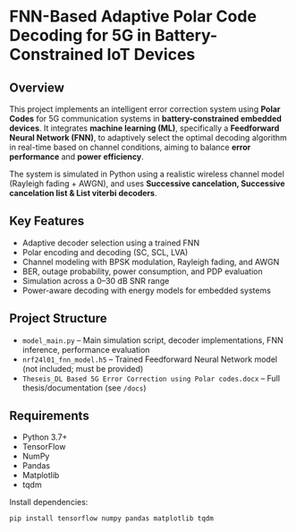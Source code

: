 # FNN-Based Adaptive Polar Code Decoding for 5G in Battery-Constrained IoT Devices

## Overview

This project implements an intelligent error correction system using **Polar Codes** for 5G communication systems in **battery-constrained embedded devices**. It integrates **machine learning (ML)**, specifically a **Feedforward Neural Network (FNN)**, to adaptively select the optimal decoding algorithm in real-time based on channel conditions, aiming to balance **error performance** and **power efficiency**.

The system is simulated in Python using a realistic wireless channel model (Rayleigh fading + AWGN), and uses **Successive cancelation, Successive cancelation list & List viterbi decoders**.

## Key Features

- Adaptive decoder selection using a trained FNN
- Polar encoding and decoding (SC, SCL, LVA)
- Channel modeling with BPSK modulation, Rayleigh fading, and AWGN
- BER, outage probability, power consumption, and PDP evaluation
- Simulation across a 0–30 dB SNR range
- Power-aware decoding with energy models for embedded systems

## Project Structure

- `model_main.py` – Main simulation script, decoder implementations, FNN inference, performance evaluation
- `nrf24l01_fnn_model.h5` – Trained Feedforward Neural Network model (not included; must be provided)
- `Theseis_DL Based 5G Error Correction using Polar codes.docx` – Full thesis/documentation (see `/docs`)

## Requirements

- Python 3.7+
- TensorFlow
- NumPy
- Pandas
- Matplotlib
- tqdm

Install dependencies:

```bash
pip install tensorflow numpy pandas matplotlib tqdm
